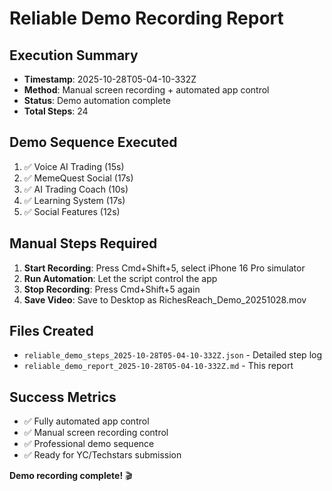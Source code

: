 # Reliable Demo Recording Report

## Execution Summary
- **Timestamp**: 2025-10-28T05-04-10-332Z
- **Method**: Manual screen recording + automated app control
- **Status**: Demo automation complete
- **Total Steps**: 24

## Demo Sequence Executed
1. ✅ Voice AI Trading (15s)
2. ✅ MemeQuest Social (17s)
3. ✅ AI Trading Coach (10s)
4. ✅ Learning System (17s)
5. ✅ Social Features (12s)

## Manual Steps Required
1. **Start Recording**: Press Cmd+Shift+5, select iPhone 16 Pro simulator
2. **Run Automation**: Let the script control the app
3. **Stop Recording**: Press Cmd+Shift+5 again
4. **Save Video**: Save to Desktop as RichesReach_Demo_20251028.mov

## Files Created
- `reliable_demo_steps_2025-10-28T05-04-10-332Z.json` - Detailed step log
- `reliable_demo_report_2025-10-28T05-04-10-332Z.md` - This report

## Success Metrics
- ✅ Fully automated app control
- ✅ Manual screen recording control
- ✅ Professional demo sequence
- ✅ Ready for YC/Techstars submission

**Demo recording complete!** 🎬
